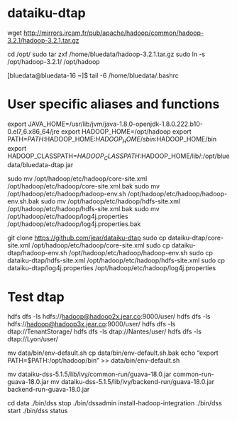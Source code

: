 # dataiku-dtap


wget http://mirrors.ircam.fr/pub/apache/hadoop/common/hadoop-3.2.1/hadoop-3.2.1.tar.gz

cd /opt/
sudo tar zxf /home/bluedata/hadoop-3.2.1.tar.gz
sudo ln -s /opt/hadoop-3.2.1/ /opt/hadoop

[bluedata@bluedata-16 ~]$ tail -6 /home/bluedata/.bashrc
# User specific aliases and functions
export JAVA_HOME=/usr/lib/jvm/java-1.8.0-openjdk-1.8.0.222.b10-0.el7_6.x86_64/jre
export HADOOP_HOME=/opt/hadoop
export PATH=$PATH:$HADOOP_HOME:$HADOOP_HOME/sbin:$HADOOP_HOME/bin
export HADOOP_CLASSPATH=$HADOOP_CLASSPATH:$HADOOP_HOME/lib/:/opt/bluedata/bluedata-dtap.jar

sudo mv /opt/hadoop/etc/hadoop/core-site.xml /opt/hadoop/etc/hadoop/core-site.xml.bak
sudo mv /opt/hadoop/etc/hadoop/hadoop-env.sh /opt/hadoop/etc/hadoop/hadoop-env.sh.bak
sudo mv /opt/hadoop/etc/hadoop/hdfs-site.xml /opt/hadoop/etc/hadoop/hdfs-site.xml.bak
sudo mv /opt/hadoop/etc/hadoop/log4j.properties /opt/hadoop/etc/hadoop/log4j.properties.bak

git clone https://github.com/jear/dataiku-dtap
sudo cp dataiku-dtap/core-site.xml /opt/hadoop/etc/hadoop/core-site.xml 
sudo cp dataiku-dtap/hadoop-env.sh /opt/hadoop/etc/hadoop/hadoop-env.sh 
sudo cp dataiku-dtap/hdfs-site.xml /opt/hadoop/etc/hadoop/hdfs-site.xml 
sudo cp dataiku-dtap/log4j.properties /opt/hadoop/etc/hadoop/log4j.properties 

# Test dtap
hdfs dfs -ls hdfs://hadoop@hadoop2x.jear.co:9000/user/
hdfs dfs -ls hdfs://hadoop@hadoop3x.jear.co:9000/user/
hdfs dfs -ls dtap://TenantStorage/
hdfs dfs -ls dtap://Nantes/user/
hdfs dfs -ls dtap://Lyon/user/


mv data/bin/env-default.sh cp data/bin/env-default.sh.bak
echo “export PATH=$PATH:/opt/hadoop/bin” >> data/bin/env-default.sh

mv dataiku-dss-5.1.5/lib/ivy/common-run/guava-18.0.jar common-run-guava-18.0.jar
mv dataiku-dss-5.1.5/lib/ivy/backend-run/guava-18.0.jar backend-run-guava-18.0.jar

cd data
./bin/dss stop
./bin/dssadmin install-hadoop-integration
./bin/dss start
./bin/dss status


